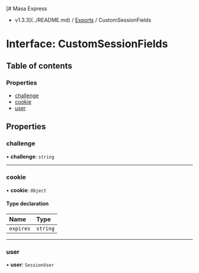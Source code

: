 [# Masa Express
 - v1.3.3](../README.md) / [Exports](../modules.md) / CustomSessionFields

# Interface: CustomSessionFields

## Table of contents

### Properties

- [challenge](CustomSessionFields.md#challenge)
- [cookie](CustomSessionFields.md#cookie)
- [user](CustomSessionFields.md#user)

## Properties

### challenge

• **challenge**: `string`

___

### cookie

• **cookie**: `Object`

#### Type declaration

| Name | Type |
| :------ | :------ |
| `expires` | `string` |

___

### user

• **user**: `SessionUser`
